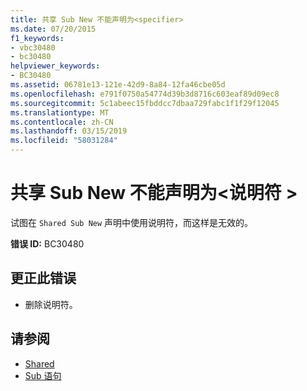 ```yaml
---
title: 共享 Sub New 不能声明为<specifier>
ms.date: 07/20/2015
f1_keywords:
- vbc30480
- bc30480
helpviewer_keywords:
- BC30480
ms.assetid: 06781e13-121e-42d9-8a84-12fa46cbe05d
ms.openlocfilehash: e791f0750a54774d39b3d8716c603eaf89d09ec8
ms.sourcegitcommit: 5c1abeec15fbddcc7dbaa729fabc1f1f29f12045
ms.translationtype: MT
ms.contentlocale: zh-CN
ms.lasthandoff: 03/15/2019
ms.locfileid: "58031284"
---
```

# <a name="shared-sub-new-cannot-be-declared-specifier"></a>共享 Sub New 不能声明为\<说明符 >
试图在 `Shared Sub New` 声明中使用说明符，而这样是无效的。  
  
 **错误 ID:** BC30480  
  
## <a name="to-correct-this-error"></a>更正此错误  
  
-   删除说明符。  
  
## <a name="see-also"></a>请参阅

- [Shared](../../visual-basic/language-reference/modifiers/shared.md)
- [Sub 语句](../../visual-basic/language-reference/statements/sub-statement.md)
